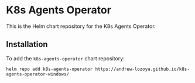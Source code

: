 # K8s Agents Operator
This is the Helm chart repository for the K8s Agents Operator.

## Installation

To add the `k8s-agents-operator` chart repository:
```shell
helm repo add k8s-agents-operator https://andrew-lozoya.github.io/k8s-agents-operator-windows/
```
